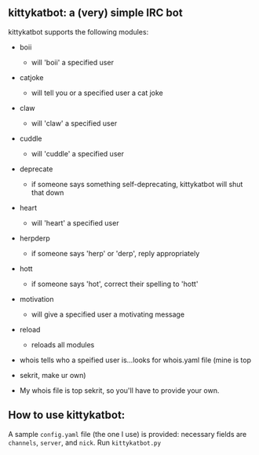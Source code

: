 ## kittykatbot: a (very) simple IRC bot

kittykatbot supports the following modules:
* boii
  * will 'boii' a specified user
* catjoke
  * will tell you or a specified user a cat joke
* claw
  * will 'claw' a specified user
* cuddle
  * will 'cuddle' a specified user
* deprecate
  * if someone says something self-deprecating, kittykatbot will shut that down
* heart
  * will 'heart' a specified user
* herpderp
  * if someone says 'herp' or 'derp', reply appropriately
* hott
  * if someone says 'hot', correct their spelling to 'hott'
* motivation
  * will give a specified user a motivating message
* reload
  * reloads all modules
* whois tells who a speified user is...looks for whois.yaml file (mine is top
* sekrit, make ur own)

* My whois file is top sekrit, so you'll have to
  provide your own.

## How to use kittykatbot:
A sample `config.yaml` file (the one I use) is provided: necessary fields are
`channels`, `server`, and `nick`. Run `kittykatbot.py`
